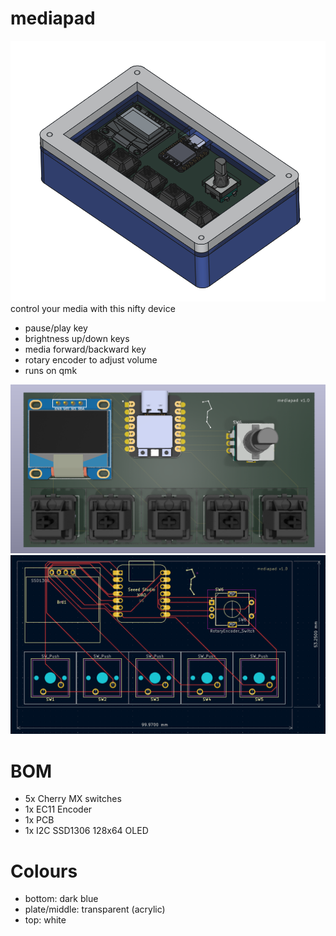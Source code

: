 # mediapad
![](mediapad.png)
control your media with this nifty device
- pause/play key
- brightness up/down keys
- media forward/backward key
- rotary encoder to adjust volume
- runs on qmk

![](board.png)
![](pcb.png)

# BOM
- 5x Cherry MX switches
- 1x EC11 Encoder
- 1x PCB
- 1x I2C SSD1306 128x64 OLED

# Colours
- bottom: dark blue
- plate/middle: transparent (acrylic)
- top: white

